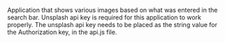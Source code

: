 Application that shows various images based on what was entered in the search bar.  Unsplash api key is required for this application to work properly.  The unsplash api key needs to be placed as the string value for the Authorization key, in the api.js file.